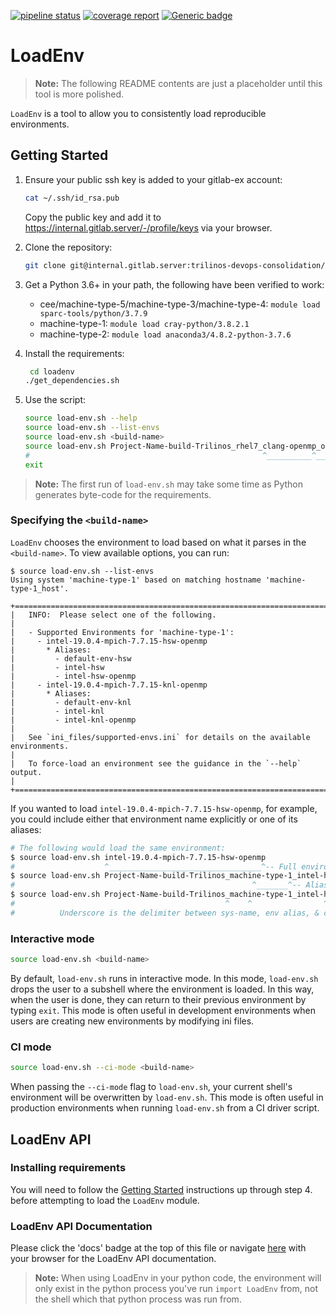 [![pipeline status](https://internal.gitlab.server/trilinos-devops-consolidation/code/loadenv/badges/master/pipeline.svg)](https://internal.gitlab.server/trilinos-devops-consolidation/code/loadenv/-/commits/master)
[![coverage report](https://internal.gitlab.server/trilinos-devops-consolidation/code/loadenv/badges/master/coverage.svg)](http://10.202.36.171:8080/LoadEnv/coverage/index.html)
[![Generic badge](https://img.shields.io/badge/docs-latest-green.svg)](http://10.202.36.171:8080/LoadEnv/doc/index.html)

# LoadEnv

> **Note:**  The following README contents are just a placeholder until this
> tool is more polished.

`LoadEnv` is a tool to allow you to consistently load reproducible
environments.

## Getting Started

1. Ensure your public ssh key is added to your gitlab-ex account:
   ```bash
   cat ~/.ssh/id_rsa.pub
   ```
   Copy the public key and add it to
   https://internal.gitlab.server/-/profile/keys via your browser.

2. Clone the repository:
   ```bash
   git clone git@internal.gitlab.server:trilinos-devops-consolidation/code/loadenv
   ```

3. Get a Python 3.6+ in your path, the following have been verified to work:
   *  cee/machine-type-5/machine-type-3/machine-type-4:  `module load sparc-tools/python/3.7.9`
   *  machine-type-1:  `module load cray-python/3.8.2.1`
   *  machine-type-2:  `module load anaconda3/4.8.2-python-3.7.6`

4. Install the requirements:
   ```bash
    cd loadenv
   ./get_dependencies.sh
   ```

5. Use the script:
   ```bash
   source load-env.sh --help
   source load-env.sh --list-envs
   source load-env.sh <build-name>
   source load-env.sh Project-Name-build-Trilinos_rhel7_clang-openmp_opt_static # e.g.
   #                                                    ^__________^___ environment alias
   exit
   ```

> **Note:**  The first run of `load-env.sh` may take some time as Python
> generates byte-code for the requirements.

### Specifying the `<build-name>`

`LoadEnv` chooses the environment to load based on what it parses in the `<build-name>`.
To view available options, you can run:
```
$ source load-env.sh --list-envs
Using system 'machine-type-1' based on matching hostname 'machine-type-1_host'.

+==============================================================================+
|   INFO:  Please select one of the following.
|
|   - Supported Environments for 'machine-type-1':
|     - intel-19.0.4-mpich-7.7.15-hsw-openmp
|       * Aliases:
|         - default-env-hsw
|         - intel-hsw
|         - intel-hsw-openmp
|     - intel-19.0.4-mpich-7.7.15-knl-openmp
|       * Aliases:
|         - default-env-knl
|         - intel-knl
|         - intel-knl-openmp
|
|   See `ini_files/supported-envs.ini` for details on the available environments.
|
|   To force-load an environment see the guidance in the `--help` output.
|
+==============================================================================+
```

If you wanted to load `intel-19.0.4-mpich-7.7.15-hsw-openmp`, for example, you could
include either that environment name explicitly or one of its aliases:
```bash
# The following would load the same environment:
$ source load-env.sh intel-19.0.4-mpich-7.7.15-hsw-openmp
#                    ^__________________________________^-- Full environment name
$ source load-env.sh Project-Name-build-Trilinos_machine-type-1_intel-hsw
#                                                     ^_______^-- Alias
$ source load-env.sh Project-Name-build-Trilinos_machine-type-1_intel-hsw-openmp_debug_static
#                                               ^    ^                ^     ^
#          Underscore is the delimiter between sys-name, env alias, & config flags
```

### Interactive mode
```bash
source load-env.sh <build-name>
```

By default, `load-env.sh` runs in interactive mode. In this mode, `load-env.sh` drops the user
to a subshell where the environment is loaded. In this way, when the user is done, they can
return to their previous environment by typing `exit`. This mode is often useful in development
environments when users are creating new environments by modifying ini files.

### CI mode
```bash
source load-env.sh --ci-mode <build-name>
```

When passing the `--ci-mode` flag to `load-env.sh`, your current shell's environment will be
overwritten by `load-env.sh`. This mode is often useful in production environments when running
`load-env.sh` from a CI driver script.


## LoadEnv API

### Installing requirements
You will need to follow the [Getting Started](https://internal.gitlab.server/trilinos-devops-consolidation/code/loadenv#getting-started)
instructions up through step 4. before attempting to load the `LoadEnv` module.

### LoadEnv API Documentation
Please click the 'docs' badge at the top of this file or navigate [here](http://10.202.36.171:8080/LoadEnv/doc/index.html)
 with your browser for the LoadEnv API documentation.

> **Note:** When using LoadEnv in your python code, the environment will only
exist in the python process you've run `import LoadEnv` from, not the shell which that
python process was run from.
